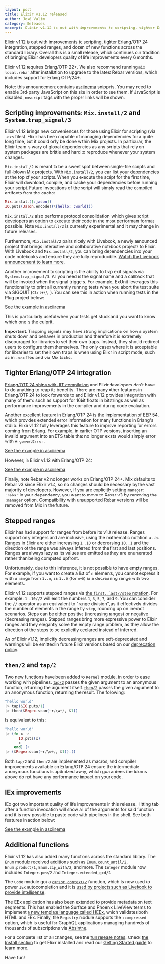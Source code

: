 ```yaml
---
layout: post
title: Elixir v1.12 released
author: José Valim
category: Releases
excerpt: Elixir v1.12 is out with improvements to scripting, tighter Erlang/OTP 24 integration, stepped ranges, and dozen of new functions across the standard library
---
```


Elixir v1.12 is out with improvements to scripting, tighter Erlang/OTP 24 integration, stepped ranges, and dozen of new functions across the standard library. Overall this is a small release, which continues our tradition of bringing Elixir developers quality of life improvements every 6 months.

Elixir v1.12 requires Erlang/OTP 22+. We also recommend running `mix local.rebar` after installation to upgrade to the latest Rebar versions, which includes support for Erlang OTP/24+.

Note: this announcement contains [asciinema](https://asciinema.org) snippets. You may need to enable 3rd-party JavaScript on this site in order to see them. If JavaScript is disabled, `noscript` tags with the proper links will be shown.

## Scripting improvements: `Mix.install/2` and `System.trap_signal/3`

Elixir v1.12 brings new conveniences for those using Elixir for scripting (via `.exs` files). Elixir has been capable of managing dependencies for a quite long time, but it could only be done within Mix projects. In particular, the Elixir team is wary of global dependencies as any scripts that rely on system packages are brittle and hard to reproduce whenever your system changes.

`Mix.install/2` is meant to be a sweet spot between single-file scripts and full-blown Mix projects. With `Mix.install/2`, you can list your dependencies at the top of your scripts. When you execute the script for the first time, Elixir will download, compile, and cache your dependencies before running your script. Future invocations of the script will simply read the compiled artifacts from the cache:

```elixir
Mix.install([:jason])
IO.puts(Jason.encode!(%{hello: :world}))
```

`Mix.install/2` also performs protocol consolidation, which gives script developers an option to execute their code in the most performant format possible. Note `Mix.install/2` is currently experimental and it may change in future releases.

Furthermore, `Mix.install/2` pairs nicely with Livebook, a newly announced project that brings interactive and collaborative notebook projects to Elixir. With Livebook and `Mix.install/2`, you can bring dependencies into your code notebooks and ensure they are fully reproducible. [Watch the Livebook announcement to learn more](https://www.youtube.com/watch?v=RKvqc-UEe34).

Another improvement to scripting is the ability to trap exit signals via `System.trap_signal/3`. All you need is the signal name and a callback that will be invoked when the signal triggers. For example, ExUnit leverages this functionality to print all currently running tests when you abort the test suite via SIGQUIT (`Ctrl+\\ `). You can see this in action when running tests in the Plug project below:

<script type="text/javascript" src="https://asciinema.org/a/qPOJ9Vd8DiEXttEv7olNJPUR0.js" data-rows="20" id="asciicast-qPOJ9Vd8DiEXttEv7olNJPUR0" async></script><noscript><p><a href="https://asciinema.org/a/qPOJ9Vd8DiEXttEv7olNJPUR0">See the example in asciinema</a></p></noscript>

This is particularly useful when your tests get stuck and you want to know which one is the culprit.

**Important**: Trapping signals may have strong implications on how a system shuts down and behaves in production and therefore it is extremely discouraged for libraries to set their own traps. Instead, they should redirect users to configure them themselves. The only cases where it is acceptable for libraries to set their own traps is when using Elixir in script mode, such as in `.exs` files and via Mix tasks.

## Tighter Erlang/OTP 24 integration

[Erlang/OTP 24 ships with JIT compilation](https://blog.erlang.org/My-OTP-24-Highlights/) and Elixir developers don't have to do anything to reap its benefits. There are many other features in Erlang/OTP 24 to look forwards to and Elixir v1.12 provides integration with many of them: such as support for 16bit floats in bitstrings as well as performance improvements in the compiler and during code evaluation.

Another excellent feature in Erlang/OTP 24 is the implementation of [EEP 54](http://erlang.org/eeps/eep-0054.html), which provides extended error information for many functions in Erlang's stdlib. Elixir v1.12 fully leverages this feature to improve reporting for errors coming from Erlang. For example, in earlier OTP versions, inserting an invalid argument into an ETS table that no longer exists would simply error with `ArgumentError`:

<script type="text/javascript" src="https://asciinema.org/a/1s79Cwf2JvSLYihAahIobVyBm.js" data-rows="20" id="asciicast-1s79Cwf2JvSLYihAahIobVyBm" async></script><noscript><p><a href="https://asciinema.org/a/1s79Cwf2JvSLYihAahIobVyBm">See the example in asciinema</a></p></noscript>

However, in Elixir v1.12 with Erlang/OTP 24:

<script type="text/javascript" src="https://asciinema.org/a/4l1ORaVDVdHB7Gi5DccIYFgSL.js" data-rows="20" id="asciicast-4l1ORaVDVdHB7Gi5DccIYFgSL" async></script><noscript><p><a href="https://asciinema.org/a/4l1ORaVDVdHB7Gi5DccIYFgSL">See the example in asciinema</a></p></noscript>

Finally, note Rebar v2 no longer works on Erlang/OTP 24+. Mix defaults to Rebar v3 since Elixir v1.4, so no changes should be necessary by the vast majority of developers. However, if you are explicitly setting `manager: :rebar` in your dependency, you want to move to Rebar v3 by removing the `:manager` option. Compatibility with unsupported Rebar versions will be removed from Mix in the future.

## Stepped ranges

Elixir has had support for ranges from before its v1.0 release. Ranges support only integers and are inclusive, using the mathematic notation `a..b`. Ranges in Elixir are either increasing `1..10` or decreasing `10..1` and the direction of the range was always inferred from the first and last positions. Ranges are always lazy as its values are emitted as they are enumerated rather than being computed upfront.

Unfortunately, due to this inference, it is not possible to have empty ranges. For example, if you want to create a list of `n` elements, you cannot express it with a range from `1..n`, as `1..0` (for `n=0`) is a decreasing range with two elements.

Elixir v1.12 supports stepped ranges via [the `first..last//step` notation](https://hexdocs.pm/elixir/1.12/Kernel.html#..///3). For example: `1..10//2` will emit the numbers `1`, `3`, `5`, `7`, and `9`. You can consider the `//` operator as an equivalent to "range division", as it effectively divides the number of elements in the range by `step`, rounding up on inexact scenarios. Steps can be either positive (increasing ranges) or negative (decreasing ranges). Stepped ranges bring more expressive power to Elixir ranges and they elegantly solve the empty range problem, as they allow the direction of the steps to be explicitly declared instead of inferred.

As of Elixir v1.12, implicitly decreasing ranges are soft-deprecated and warnings will be emitted in future Elixir versions based on our [deprecation policy](https://hexdocs.pm/elixir/compatibility-and-deprecations.html#deprecations).

## `then/2` and `tap/2`

Two new functions have been added to `Kernel` module, in order to ease working with pipelines. [`tap/2`](https://hexdocs.pm/elixir/1.12/Kernel.html#tap/2) passes the given argument to an anonymous function, returning the argument itself. [`then/2`](https://hexdocs.pm/elixir/1.12/Kernel.html#then/2) passes the given argument to an anonymous function, returning the result. The following:

```elixir
"hello world"
|> tap(&IO.puts/1)
|> then(&Regex.scan(~r/\w+/, &1))
```

Is equivalent to this:

```elixir
"hello world"
|> (fn x ->
      IO.puts(x)
      x
    end).()
|> (&Regex.scan(~r/\w+/, &1)).()
```

Both `tap/2` and `then/2` are implemented as macros, and compiler improvements available on Erlang/OTP 24 ensure the intermediate anonymous functions is optimized away, which guarantees the idioms above do not have any performance impact on your code.

## IEx improvements

IEx got two important quality of life improvements in this release. Hitting tab after a function invocation will show all of the arguments for said function and it is now possible to paste code with pipelines in the shell. See both features in action below:

<script type="text/javascript" src="https://asciinema.org/a/IMSAZUqLFlmGRsPk4gKuJ3tN0.js" data-rows="20" id="asciicast-IMSAZUqLFlmGRsPk4gKuJ3tN0" async></script><noscript><p><a href="https://asciinema.org/a/IMSAZUqLFlmGRsPk4gKuJ3tN0">See the example in asciinema</a></p></noscript>

## Additional functions

Elixir v1.12 has also added many functions across the standard library. The `Enum` module received additions such as `Enum.count_until/2`, `Enum.product/1`, `Enum.zip_with/2`, and more. The `Integer` module now includes `Integer.pow/2` and `Integer.extended_gcd/2`.

The `Code` module got a [`cursor_context/2`](https://hexdocs.pm/elixir/1.12/Code.html#cursor_context/2) function, which is now used to power `IEx` autocompletion and it is [used by projects such as Livebook to provide intellisense](https://user-images.githubusercontent.com/17034772/115117125-533b2900-9f9d-11eb-94a9-a2cf2ccb7388.mp4).

The EEx application has also been extended to provide metadata on text segments. This has enabled the Surface and Phoenix LiveView teams to implement [a new template language called HEEx](https://github.com/phoenixframework/phoenix_live_view/pull/1440), which validates both HTML and EEx. Finally, the `Registry` module supports the `:compressed` option, which is useful for GraphQL applications managing hundreds of thousands of subscriptions via [Absinthe](http://absinthe-graphql.org/).

For a complete list of all changes, see the [full release notes](https://github.com/elixir-lang/elixir/releases/tag/v1.12.0). Check [the Install section](/install.html) to get Elixir installed and read our [Getting Started guide](http://elixir-lang.org/getting-started/introduction.html) to learn more.

Have fun!
